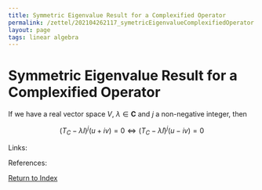 ```yaml
---
title: Symmetric Eigenvalue Result for a Complexified Operator
permalink: /zettel/202104262117_symetricEigenvalueComplexifiedOperator
layout: page
tags: linear algebra
---
```

# Symmetric Eigenvalue Result for a Complexified Operator

If we have a real vector space $V$, $\lambda \in \mathbf{C}$ and $j$ a non-negative integer, then 

$$
(T_C - \lambda I)^j (u + iv) = 0 \iff (T_C - \bar{\lambda} I )^j (u - iv) = 0
$$

Links: 

References: 

[Return to Index](index)